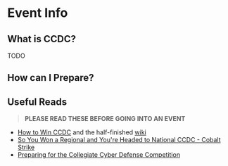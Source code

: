 # Event Info
## What is CCDC?
TODO

## How can I Prepare?

## Useful Reads
> **PLEASE READ THESE BEFORE GOING INTO AN EVENT**

- [How to Win CCDC](https://docs.google.com/presentation/d/1pPXLg3KqwSMLRCNRfows5QnVI2mLjSmll5vN2WHMFJg/edit#slide=id.p) and the half-finished [wiki](https://howtowinccdc.com/wiki/)
- [So You Won a Regional and You're Headed to National CCDC - Cobalt Strike](https://www.cobaltstrike.com/blog/so-you-won-a-regional-and-youre-headed-to-national-ccdc/)
- [Preparing for the Collegiate Cyber Defense Competition](https://www.nationalcyberwatch.org/wp-content/uploads/2016/03/NCC_Press_How_To_Prepare_For_the_CCDC-1.pdf)